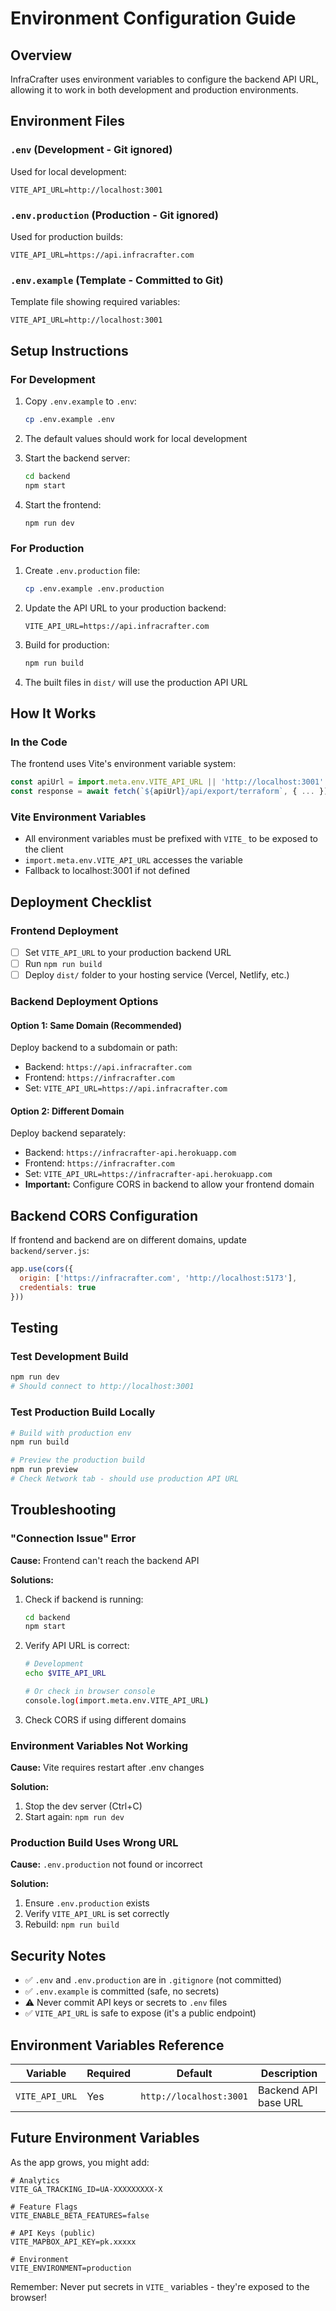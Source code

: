 # Environment Configuration Guide

## Overview
InfraCrafter uses environment variables to configure the backend API URL, allowing it to work in both development and production environments.

## Environment Files

### `.env` (Development - Git ignored)
Used for local development:
```env
VITE_API_URL=http://localhost:3001
```

### `.env.production` (Production - Git ignored)
Used for production builds:
```env
VITE_API_URL=https://api.infracrafter.com
```

### `.env.example` (Template - Committed to Git)
Template file showing required variables:
```env
VITE_API_URL=http://localhost:3001
```

## Setup Instructions

### For Development

1. Copy `.env.example` to `.env`:
   ```bash
   cp .env.example .env
   ```

2. The default values should work for local development

3. Start the backend server:
   ```bash
   cd backend
   npm start
   ```

4. Start the frontend:
   ```bash
   npm run dev
   ```

### For Production

1. Create `.env.production` file:
   ```bash
   cp .env.example .env.production
   ```

2. Update the API URL to your production backend:
   ```env
   VITE_API_URL=https://api.infracrafter.com
   ```

3. Build for production:
   ```bash
   npm run build
   ```

4. The built files in `dist/` will use the production API URL

## How It Works

### In the Code
The frontend uses Vite's environment variable system:

```javascript
const apiUrl = import.meta.env.VITE_API_URL || 'http://localhost:3001'
const response = await fetch(`${apiUrl}/api/export/terraform`, { ... })
```

### Vite Environment Variables
- All environment variables must be prefixed with `VITE_` to be exposed to the client
- `import.meta.env.VITE_API_URL` accesses the variable
- Fallback to localhost:3001 if not defined

## Deployment Checklist

### Frontend Deployment
- [ ] Set `VITE_API_URL` to your production backend URL
- [ ] Run `npm run build`
- [ ] Deploy `dist/` folder to your hosting service (Vercel, Netlify, etc.)

### Backend Deployment Options

#### Option 1: Same Domain (Recommended)
Deploy backend to a subdomain or path:
- Backend: `https://api.infracrafter.com`
- Frontend: `https://infracrafter.com`
- Set: `VITE_API_URL=https://api.infracrafter.com`

#### Option 2: Different Domain
Deploy backend separately:
- Backend: `https://infracrafter-api.herokuapp.com`
- Frontend: `https://infracrafter.com`
- Set: `VITE_API_URL=https://infracrafter-api.herokuapp.com`
- **Important:** Configure CORS in backend to allow your frontend domain

## Backend CORS Configuration

If frontend and backend are on different domains, update `backend/server.js`:

```javascript
app.use(cors({
  origin: ['https://infracrafter.com', 'http://localhost:5173'],
  credentials: true
}))
```

## Testing

### Test Development Build
```bash
npm run dev
# Should connect to http://localhost:3001
```

### Test Production Build Locally
```bash
# Build with production env
npm run build

# Preview the production build
npm run preview
# Check Network tab - should use production API URL
```

## Troubleshooting

### "Connection Issue" Error
**Cause:** Frontend can't reach the backend API

**Solutions:**
1. Check if backend is running:
   ```bash
   cd backend
   npm start
   ```

2. Verify API URL is correct:
   ```bash
   # Development
   echo $VITE_API_URL
   
   # Or check in browser console
   console.log(import.meta.env.VITE_API_URL)
   ```

3. Check CORS if using different domains

### Environment Variables Not Working
**Cause:** Vite requires restart after .env changes

**Solution:**
1. Stop the dev server (Ctrl+C)
2. Start again: `npm run dev`

### Production Build Uses Wrong URL
**Cause:** `.env.production` not found or incorrect

**Solution:**
1. Ensure `.env.production` exists
2. Verify `VITE_API_URL` is set correctly
3. Rebuild: `npm run build`

## Security Notes

- ✅ `.env` and `.env.production` are in `.gitignore` (not committed)
- ✅ `.env.example` is committed (safe, no secrets)
- ⚠️ Never commit API keys or secrets to `.env` files
- ✅ `VITE_API_URL` is safe to expose (it's a public endpoint)

## Environment Variables Reference

| Variable | Required | Default | Description |
|----------|----------|---------|-------------|
| `VITE_API_URL` | Yes | `http://localhost:3001` | Backend API base URL |

## Future Environment Variables

As the app grows, you might add:

```env
# Analytics
VITE_GA_TRACKING_ID=UA-XXXXXXXXX-X

# Feature Flags
VITE_ENABLE_BETA_FEATURES=false

# API Keys (public)
VITE_MAPBOX_API_KEY=pk.xxxxx

# Environment
VITE_ENVIRONMENT=production
```

Remember: Never put secrets in `VITE_` variables - they're exposed to the browser!
